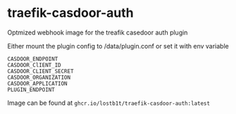 # traefik-casdoor-auth

Optmized webhook image for the treafik casedoor auth plugin

Either mount the plugin config to /data/plugin.conf or set it with env variable

```
CASDOOR_ENDPOINT
CASDOOR_ClIENT_ID
CASDOOR_CLIENT_SECRET
CASDOOR_ORGANIZATION
CASDOOR_APPLICATION
PLUGIN_ENDPOINT
```

Image can be found at `ghcr.io/lostb1t/traefik-casdoor-auth:latest`
